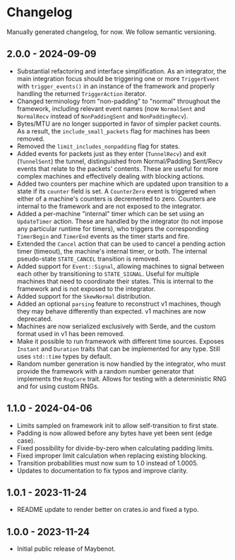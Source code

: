 # Changelog

Manually generated changelog, for now. We follow semantic versioning.

## 2.0.0 - 2024-09-09

- Substantial refactoring and interface simplification. As an integrator, the
  main integration focus should be triggering one or more `TriggerEvent` with
  `trigger_events()` in an instance of the framework and properly handling the
  returned `TriggerAction` iterator.
- Changed terminology from "non-padding" to "normal" throughout the framework,
  including relevant event names (now `NormalSent` and `NormalRecv` instead of
  `NonPaddingSent` and `NonPaddingRecv`).
- Bytes/MTU are no longer supported in favor of simpler packet counts. As a
  result, the `include_small_packets` flag for machines has been removed.
- Removed the `limit_includes_nonpadding` flag for states.
- Added events for packets just as they enter (`TunnelRecv`) and exit
  (`TunnelSent`) the tunnel, distinguished from Normal/Padding Sent/Recv events
  that relate to the packets' contents. These are useful for more complex
  machines and effectively dealing with blocking actions.
- Added two counters per machine which are updated upon transition to a state if
  its `counter` field is set. A `CounterZero` event is triggered when either of
  a machine's counters is decremented to zero. Counters are internal to the
  framework and are not exposed to the integrator.
- Added a per-machine "internal" timer which can be set using an `UpdateTimer`
  action. These are handled by the integrator (to not impose any particular
  runtime for timers), who triggers the corresponding `TimerBegin` and
  `TimerEnd` events as the timer starts and fire.
- Extended the `Cancel` action that can be used to cancel a pending action timer
  (timeout), the machine's internal timer, or both. The internal pseudo-state
  `STATE_CANCEL` transition is removed.
- Added support for `Event::Signal`, allowing machines to signal between each
  other by transitioning to `STATE_SIGNAL`. Useful for multiple machines that
  need to coordinate their states. This is internal to the framework and is not
  exposed to the integrator.
- Added support for the `SkewNormal` distribution.
- Added an optional `parsing` feature to reconstruct v1 machines, though they
  may behave differently than expected. v1 machines are now deprecated.
- Machines are now serialized exclusively with Serde, and the custom format used
  in v1 has been removed.
- Make it possible to run framework with different time sources. Exposes
  `Instant` and `Duration` traits that can be implemented for any type. Still
  uses `std::time` types by default.
- Random number generation is now handled by the integrator, who must provide
  the framework with a random number generator that implements the `RngCore`
  trait. Allows for testing with a deterministic RNG and for using custom RNGs.

## 1.1.0 - 2024-04-06

- Limits sampled on framework init to allow self-transition to first state.
- Padding is now allowed before any bytes have yet been sent (edge case).
- Fixed possibility for divide-by-zero when calculating padding limits.
- Fixed improper limit calculation when replacing existing blocking.
- Transition probabilities must now sum to 1.0 instead of 1.0005.
- Updates to documentation to fix typos and improve clarity.

## 1.0.1 - 2023-11-24

- README update to render better on crates.io and fixed a typo.

## 1.0.0 - 2023-11-24

- Initial public release of Maybenot.
